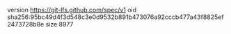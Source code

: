 version https://git-lfs.github.com/spec/v1
oid sha256:95bc49d4f3d548c3e0d9532b891b473076a92cccb477a43f8825ef2473728b8e
size 8977

